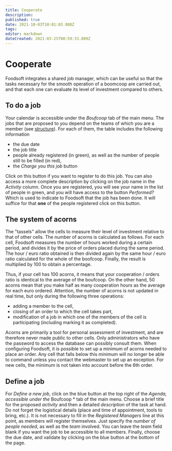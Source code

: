 ```yaml
---
title: Cooperate
description: 
published: true
date: 2021-10-03T10:01:03.088Z
tags: 
editor: markdown
dateCreated: 2021-03-25T00:59:33.089Z
---
```


# Cooperate
Foodsoft integrates a shared job manager, which can be useful so that the tasks necessary for the smooth operation of a boomcoop are carried out, and that each one can evaluate its level of investment compared to others.

## To do a job
Your calendar is accessible under the *Boufcoop* tab of the main menu. The jobs that are proposed to you depend on the teams of which you are a member (see [structure](/en/Documentation/General/Structure)). For each of them, the table includes the following information
- the due date
- the job title
- people already registered (in green), as well as the number of people still to be filled (in red),
- the *Charge you this job* button

Click on this button if you want to register to do this job. You can also access a more complete description by clicking on the job name in the *Activity* column. Once you are registered, you will see your name in the list of people in green, and you will have access to the button *Performed?* Which is used to indicate to Foodsoft that the job has been done. It will suffice for that **one** of the people registered click on this button.

## The system of acorns
The "tassels" allow the cells to measure their level of investment relative to that of other cells. The number of acorns is calculated as follows. For each cell, Foodsoft measures the number of hours worked during a certain period, and divides it by the price of orders placed during the same period. The hour / euro ratio obtained is then divided again by the same hour / euro ratio calculated for the whole of the boofcoop. Finally, the result is multiplied by 100 to obtain a percentage.

Thus, if your cell has 100 acorns, it means that your cooperation / orders ratio is identical to the average of the boufcoop. On the other hand, 50 acorns mean that you make half as many cooperation hours as the average for each euro ordered. Attention, the number of acorns is not updated in real time, but only during the following three operations:
- adding a member to the cell,
- closing of an order to which the cell takes part,
- modification of a job in which one of the members of the cell is participating (including marking it as completed).

Acorns are primarily a tool for personal assessment of investment, and are therefore never made public to other cells. Only administrators who have the password to access the database can possibly consult them. When configuring Foodsoft, it is possible to set up a minimum of acorns needed to place an order. Any cell that falls below this minimum will no longer be able to command unless you contact the webmaster to set up an exception. For new cells, the minimum is not taken into account before the 6th order.

## Define a job
For *Define a new job*, click on the blue button at the top right of the *Agenda, accessible under the* Boufcoop * tab of the main menu. Choose a brief title for the proposed *activity* and then a detailed *description* of the task at hand. Do not forget the logistical details (place and time of appointment, tools to bring, etc.). It is not necessary to fill in the *Registered Managers* line at this point, as members will register themselves. Just specify the *number of people needed*, as well as the *team* involved. You can leave the *team* field blank if you want the job to be accessible to all members. Finally, choose the due date, and validate by clicking on the blue button at the bottom of the page.